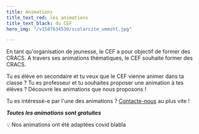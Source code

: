 ```yaml
---
title: Animations
title_text_red: les animations
title_text_black: du CEF
hero_img: "/v1587634530/scolarcite_ummzht.jpg"

---
```

En tant qu'organisation de jeunesse, le CEF a pour objectif de former des CRACS. A travers ses animations thématiques, le CEF souhaite former des CRACS. 

Tu es élève en secondaire et tu veux que le CEF vienne animer dans ta classe ? Tu es professeur et tu souhaites proposer une animation à tes élèves ? Découvre les animations que nous proposons !

Tu es intéressé-e par l'une des animations ? [Contacte-nous](/contact) au plus vite !

**_Toutes les animations sont gratuites_**

💡 Nos animations ont été adaptées covid blabla